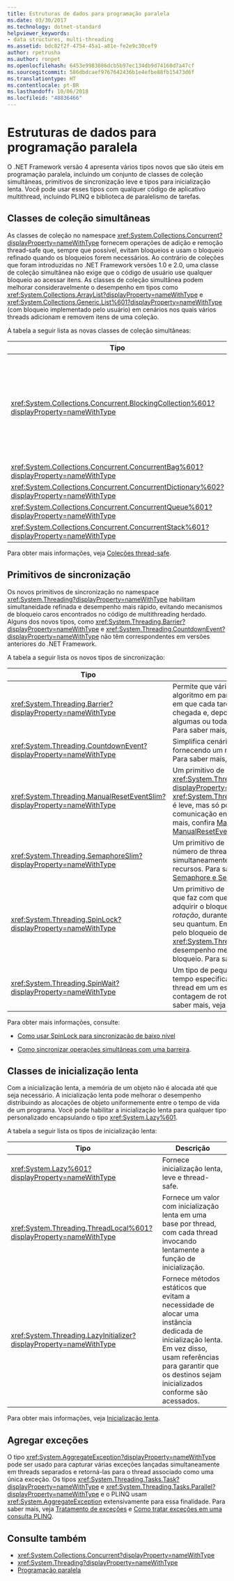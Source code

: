 ```yaml
---
title: Estruturas de dados para programação paralela
ms.date: 03/30/2017
ms.technology: dotnet-standard
helpviewer_keywords:
- data structures, multi-threading
ms.assetid: bdc82f2f-4754-45a1-a81e-fe2e9c30cef9
author: rpetrusha
ms.author: ronpet
ms.openlocfilehash: 6453e9983086dcb5b97ec134db9d74160d7a47cf
ms.sourcegitcommit: 586dbdcaef9767642436b1e4efbe88fb15473d6f
ms.translationtype: HT
ms.contentlocale: pt-BR
ms.lasthandoff: 10/06/2018
ms.locfileid: "48836466"
---
```

# <a name="data-structures-for-parallel-programming"></a>Estruturas de dados para programação paralela
O .NET Framework versão 4 apresenta vários tipos novos que são úteis em programação paralela, incluindo um conjunto de classes de coleção simultâneas, primitivos de sincronização leve e tipos para inicialização lenta. Você pode usar esses tipos com qualquer código de aplicativo multithread, incluindo PLINQ e biblioteca de paralelismo de tarefas.  
  
## <a name="concurrent-collection-classes"></a>Classes de coleção simultâneas  
 As classes de coleção no namespace <xref:System.Collections.Concurrent?displayProperty=nameWithType> fornecem operações de adição e remoção thread-safe que, sempre que possível, evitam bloqueios e usam o bloqueio refinado quando os bloqueios forem necessários. Ao contrário de coleções que foram introduzidas no .NET Framework versões 1.0 e 2.0, uma classe de coleção simultânea não exige que o código de usuário use qualquer bloqueio ao acessar itens. As classes de coleção simultânea podem melhorar consideravelmente o desempenho em tipos como <xref:System.Collections.ArrayList?displayProperty=nameWithType> e <xref:System.Collections.Generic.List%601?displayProperty=nameWithType> (com bloqueio implementado pelo usuário) em cenários nos quais vários threads adicionam e removem itens de uma coleção.  
  
 A tabela a seguir lista as novas classes de coleção simultâneas:  
  
|Tipo|Descrição|  
|----------|-----------------|  
|<xref:System.Collections.Concurrent.BlockingCollection%601?displayProperty=nameWithType>|Fornece funcionalidades de bloqueio e delimitação para coleções thread-safe que implementam <xref:System.Collections.Concurrent.IProducerConsumerCollection%601?displayProperty=nameWithType>. Os threads de produtor são bloqueados se nenhum slot estiver disponível, ou se a coleção estiver cheia. Threads de consumidor são bloqueados se a coleção estiver vazia. Esse tipo também oferece suporte ao acesso sem bloqueio de produtores e consumidores. <xref:System.Collections.Concurrent.BlockingCollection%601> pode ser usado como uma classe base ou repositório de backup para fornecer bloqueio e limitação a qualquer classe de coleção que ofereça suporte a <xref:System.Collections.Generic.IEnumerable%601>.|  
|<xref:System.Collections.Concurrent.ConcurrentBag%601?displayProperty=nameWithType>|Uma implementação de recipiente thread-safe que fornece operações de adição e get escalonáveis.|  
|<xref:System.Collections.Concurrent.ConcurrentDictionary%602?displayProperty=nameWithType>|Um tipo de dicionário simultâneo e escalonável.|  
|<xref:System.Collections.Concurrent.ConcurrentQueue%601?displayProperty=nameWithType>|Uma fila FIFO simultânea e escalonável.|  
|<xref:System.Collections.Concurrent.ConcurrentStack%601?displayProperty=nameWithType>|Uma pilha LIFO simultânea e escalonável.|  
  
 Para obter mais informações, veja [Coleções thread-safe](../../../docs/standard/collections/thread-safe/index.md).  
  
## <a name="synchronization-primitives"></a>Primitivos de sincronização  
 Os novos primitivos de sincronização no namespace <xref:System.Threading?displayProperty=nameWithType> habilitam simultaneidade refinada e desempenho mais rápido, evitando mecanismos de bloqueio caros encontrados no código de multithreading herdado. Alguns dos novos tipos, como <xref:System.Threading.Barrier?displayProperty=nameWithType> e <xref:System.Threading.CountdownEvent?displayProperty=nameWithType> não têm correspondentes em versões anteriores do .NET Framework.  
  
 A tabela a seguir lista os novos tipos de sincronização:  
  
|Tipo|Descrição|  
|----------|-----------------|  
|<xref:System.Threading.Barrier?displayProperty=nameWithType>|Permite que vários threads funcionem em um algoritmo em paralelo fornecendo um ponto em que cada tarefa pode sinalizar sua chegada e, depois, gerar um bloqueio até que algumas ou todas as tarefas tenham chegado. Para saber mais, consulte [Barreira](../../../docs/standard/threading/barrier.md).|  
|<xref:System.Threading.CountdownEvent?displayProperty=nameWithType>|Simplifica cenários de bifurcação e junção fornecendo um mecanismo fácil de encontro. Para saber mais, confira [CountdownEvent](../../../docs/standard/threading/countdownevent.md).|  
|<xref:System.Threading.ManualResetEventSlim?displayProperty=nameWithType>|Um primitivo de sincronização semelhante a <xref:System.Threading.ManualResetEvent?displayProperty=nameWithType>. <xref:System.Threading.ManualResetEventSlim> é leve, mas só pode ser usado para comunicação entre processos. Para saber mais, confira [ManualResetEvent e ManualResetEventSlim](../../../docs/standard/threading/manualresetevent-and-manualreseteventslim.md).|  
|<xref:System.Threading.SemaphoreSlim?displayProperty=nameWithType>|Um primitivo de sincronização que limita o número de threads que podem acessar simultaneamente um recurso ou um pool de recursos. Para saber mais, confira [Semaphore e SemaphoreSlim](../../../docs/standard/threading/semaphore-and-semaphoreslim.md).|  
|<xref:System.Threading.SpinLock?displayProperty=nameWithType>|Um primitivo de bloqueio de exclusão mútua que faz com que o thread que está tentando adquirir o bloqueio aguarde em um loop, ou *rotação*, durante um período antes de gerar seu quantum. Em cenários nos quais a espera pelo bloqueio deve ser curta, <xref:System.Threading.SpinLock> oferece um desempenho melhor do que outras formas de bloqueio. Para saber mais, veja [SpinLock](../../../docs/standard/threading/spinlock.md).|  
|<xref:System.Threading.SpinWait?displayProperty=nameWithType>|Um tipo de pequeno e leve que girará por um tempo especificado e, no final, colocará o thread em um estado de espera se a contagem de rotações for ultrapassada.  Para saber mais, veja [SpinWait](../../../docs/standard/threading/spinwait.md).|  
  
 Para obter mais informações, consulte:  
  
-   [Como usar SpinLock para sincronização de baixo nível](../../../docs/standard/threading/how-to-use-spinlock-for-low-level-synchronization.md)  
  
-   [Como sincronizar operações simultâneas com uma barreira](../../../docs/standard/threading/how-to-synchronize-concurrent-operations-with-a-barrier.md).  
  
## <a name="lazy-initialization-classes"></a>Classes de inicialização lenta  
 Com a inicialização lenta, a memória de um objeto não é alocada até que seja necessário. A inicialização lenta pode melhorar o desempenho distribuindo as alocações de objeto uniformemente entre o tempo de vida de um programa. Você pode habilitar a inicialização lenta para qualquer tipo personalizado encapsulando o tipo <xref:System.Lazy%601>.  
  
 A tabela a seguir lista os tipos de inicialização lenta:  
  
|Tipo|Descrição|  
|----------|-----------------|  
|<xref:System.Lazy%601?displayProperty=nameWithType>|Fornece inicialização lenta, leve e thread-safe.|  
|<xref:System.Threading.ThreadLocal%601?displayProperty=nameWithType>|Fornece um valor com inicialização lenta em uma base por thread, com cada thread invocando lentamente a função de inicialização.|  
|<xref:System.Threading.LazyInitializer?displayProperty=nameWithType>|Fornece métodos estáticos que evitam a necessidade de alocar uma instância dedicada de inicialização lenta. Em vez disso, usam referências para garantir que os destinos sejam inicializados conforme são acessados.|  
  
 Para obter mais informações, veja [Inicialização lenta](../../../docs/framework/performance/lazy-initialization.md).  
  
## <a name="aggregate-exceptions"></a>Agregar exceções  
 O tipo <xref:System.AggregateException?displayProperty=nameWithType> pode ser usado para capturar várias exceções lançadas simultaneamente em threads separados e retorná-las para o thread associado como uma única exceção. Os tipos <xref:System.Threading.Tasks.Task?displayProperty=nameWithType> e <xref:System.Threading.Tasks.Parallel?displayProperty=nameWithType> e o PLINQ usam <xref:System.AggregateException> extensivamente para essa finalidade. Para saber mais, veja [Tratamento de exceções](../../../docs/standard/parallel-programming/exception-handling-task-parallel-library.md) e [Como tratar exceções em uma consulta PLINQ](../../../docs/standard/parallel-programming/how-to-handle-exceptions-in-a-plinq-query.md).  
  
## <a name="see-also"></a>Consulte também

- <xref:System.Collections.Concurrent?displayProperty=nameWithType>  
- <xref:System.Threading?displayProperty=nameWithType>  
- [Programação paralela](../../../docs/standard/parallel-programming/index.md)
